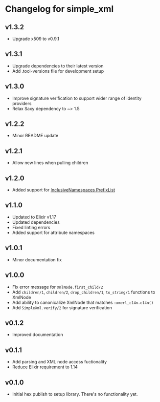 # Changelog for simple_xml


## v1.3.2

* Upgrade x509 to v0.9.1

## v1.3.1

* Upgrade dependencies to their latest version
* Add .tool-versions file for development setup

## v1.3.0

* Improve signature verification to support wider range of identity providers
* Relax Saxy dependency to ~> 1.5

## v1.2.2

* Minor README update

## v1.2.1

* Allow new lines when pulling children

## v1.2.0

* Added support for [InclusiveNamespaces PrefixList](https://www.w3.org/TR/xml-exc-c14n/#def-InclusiveNamespaces-PrefixList)

## v1.1.0

* Updated to Elixir v1.17
* Updated dependencies
* Fixed linting errors
* Added support for attribute namespaces

## v1.0.1

* Minor documentation fix

## v1.0.0

* Fix error message for `XmlNode.first_child/2`
* Add `children/1`, `children/2`, `drop_children/1`, `to_string/1` functions to XmlNode
* Add ability to canonicalize XmlNode that matches `:xmerl_c14n.c14n()`
* Add `SimpleXml.verify/2` for signature verification

## v0.1.2

* Improved documentation

## v0.1.1

* Add parsing and XML node access fuctionality
* Reduce Elixir requirement to 1.14

## v0.1.0

* Initial hex publish to setup library.  There's no functionality yet.
